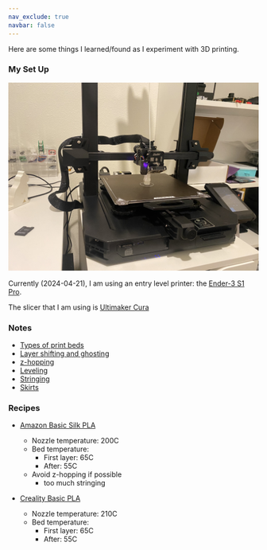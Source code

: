 ```yaml
---
nav_exclude: true
navbar: false
---
```


Here are some things I learned/found as I experiment with 3D printing.

### My Set Up
![ender-3-pro-photo](../../assets/ender-3-pro.jpeg)

Currently (2024-04-21), I am using an entry level printer: the [Ender-3 S1 Pro](https://www.creality.com/products/creality-ender-3-s1-pro-fdm-3d-printer).

The slicer that I am using is [Ultimaker Cura](https://ultimaker.com/software/ultimaker-cura/)

### Notes
- [Types of print beds](/subpages/beds.md)
- [Layer shifting and ghosting](/subpages/layer_shifting.md)
- [z-hopping](/subpages/z_hopping.md)
- [Leveling](/subpages/leveling.md)
- [Stringing](/subpages/stringing.md)
- [Skirts](/subpages/skirt.md)

### Recipes
- [Amazon Basic Silk PLA](https://www.amazon.com/AmazonBasics-Printer-Filament-1-75mm-Spool/dp/B08894TD1H/ref=sr_1_3?crid=1IUKT6706SC52&dib=eyJ2IjoiMSJ9.j8zmZWJoqHwarTLZXOfCbuBH0X3mi13r8XYbMjrzm4PwXD8F2sS0TaQvlMfL1OUfcDCLHkBxWDReVLbOsOoz3vtt6HgZDk8gRUutlGb3I5tXl2ceFRMWvgffo6N86VpXwO-KFIZlf8nb0xuoRZR2nz1aMfxmhzShGOCIGywvlL0eA-_V0imcoh5vsBnTdjNIJ8Isgcy8w38CqcEfu093alv1xLHZHCqEYcOTlysFNCg.5I6MAIWbl1p8OnSMlcIGFs9u7F1dCjdCe17wWzDq-7M&dib_tag=se&keywords=amazon%2Bbasic%2Bpla&qid=1713752281&rdc=1&sprefix=amazon%2Bbasic%2Bpl%2Caps%2C142&sr=8-3&th=1)
    - Nozzle temperature: 200C
    - Bed temperature:
        - First layer: 65C
        - After: 55C
    - Avoid z-hopping if possible
        - too much stringing
        
- [Creality Basic PLA](https://www.amazon.com/Creality-Filament-Printing-No-Tangling-Performance/dp/B0C4TNQZYY/ref=sr_1_3?dib=eyJ2IjoiMSJ9.N3CoWT0Yay-Z6cEggqI3znuOMHJDcDFq_qvasV1yRpm8FajX-jCLYxlcsnSIi3wc-qaoXy5bZ7Duo_4O52hEukOTURYIhDH5-PanXskEnNUC_tKtzOQkuM1MVBn2L6NGIlXntyXb0_Q-5A7xKjRrzjc_MP15VnfOGSGwpaLEp2YUTnOdQ2H291X_7jpUBF3NFT58LQM6PPgHV7DmuszfpZDnXxKdv6BYzZ5uKE6xkrU.aGG0fRkvUr9HlOB9Z8kkn7OCvtScRSmWT6K0PDnCNuM&dib_tag=se&keywords=creality%2Bpla&qid=1713753139&sr=8-3&th=1d)
    - Nozzle temperature: 210C
    - Bed temperature:
        - First layer: 65C
        - After: 55C